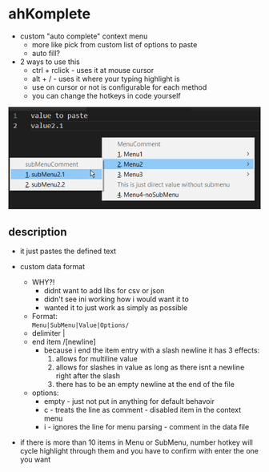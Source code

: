 # ahKomplete
* custom "auto complete" context menu 
    - more like pick from custom list of options to paste
    - auto fill?
* 2 ways to use this 
    - ctrl + rclick - uses it at mouse cursor
    - alt + / - uses it where your typing highlight is
    - use on cursor or not is configurable for each method
    - you can change the hotkeys in code yourself

![](example.png)
## description
* it just pastes the defined text
* custom data format
    - WHY?! 
        - didnt want to add libs for csv or json
        - didn't see ini working how i would want it to
        - wanted it to just work as simply as possible
    - Format:  
    ```Menu|SubMenu|Value|Options/```
    - delimiter |
    - end item /[newline]
        - because i end the item entry with a slash newline it has 3 effects:
            1. allows for multiline value
            2. allows for slashes in value as long as there isnt a newline right after the slash
            3. there has to be an empty newline at the end of the file   
    - options:
        - empty - just not put in anything for default behavoir
        - c - treats the line as comment - disabled item in the context menu
        - i - ignores the line for menu parsing - comment in the data file

* if there is more than 10 items in Menu or SubMenu, number hotkey will cycle highlight through them and you have to confirm with enter the one you want
